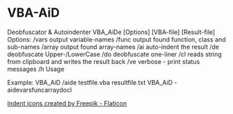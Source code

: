 # VBA-AiD
Deobfuscator &amp; Autoindenter
VBA_AiDe [Options] [VBA-file] [Result-file]
Options:
/vars   output variable-names
/func   output found function, class and sub-names
/array  output found array-names
/ai     auto-indent the result
/de     deobfuscate Upper-/LowerCase
/do     deobfuscate one-liner
/cl     reads string from clipboard and writes the result back
/ve     verbose - print status messages
/h      Usage

Example:
VBA_AiD /aide testfile.vba resultfile.txt
VBA_AiD -aidevarsfuncarraydocl


<a href="https://www.flaticon.com/free-icons/indent" title="indent icons">Indent icons created by Freepik - Flaticon</a>
